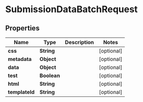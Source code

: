 
# SubmissionDataBatchRequest

## Properties
Name | Type | Description | Notes
------------ | ------------- | ------------- | -------------
**css** | **String** |  |  [optional]
**metadata** | **Object** |  |  [optional]
**data** | **Object** |  |  [optional]
**test** | **Boolean** |  |  [optional]
**html** | **String** |  |  [optional]
**templateId** | **String** |  |  [optional]



